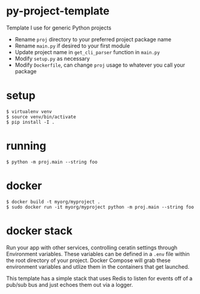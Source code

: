 # py-project-template

Template I use for generic Python projects

- Rename `proj` directory to your preferred project package name
- Rename `main.py` if desired to your first module
- Update project name in `get_cli_parser` function in `main.py`
- Modify `setup.py` as necessary
- Modify `Dockerfile`, can change `proj` usage to whatever you call your package

# setup

```
$ virtualenv venv
$ source venv/bin/activate
$ pip install -I .
```

# running

```
$ python -m proj.main --string foo
```

# docker

```
$ docker build -t myorg/myproject .
$ sudo docker run -it myorg/myproject python -m proj.main --string foo
```

# docker stack

Run your app with other services, controlling ceratin settings through
Environment variables. These variables can be defined in a `.env` file
within the root directory of your project. Docker Compose will grab
these environment variables and utlize them in the containers that get launched.

This template has a simple stack that uses Redis to listen for events off of
a pub/sub bus and just echoes them out via a logger.